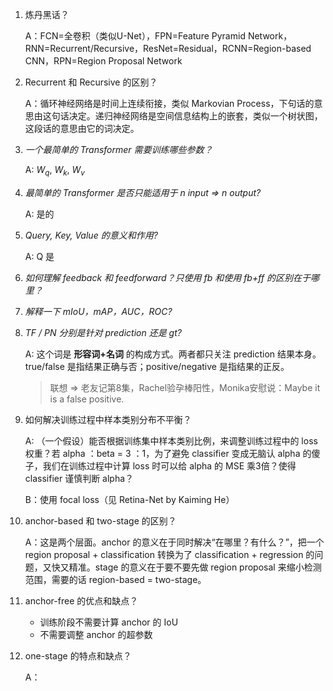 1. 炼丹黑话？

    A：FCN=全卷积（类似U-Net），FPN=Feature Pyramid Network，RNN=Recurrent/Recursive，ResNet=Residual，RCNN=Region-based CNN，RPN=Region Proposal Network

1. Recurrent 和 Recursive 的区别？

    A：循环神经网络是时间上连续衔接，类似 Markovian Process，下句话的意思由这句话决定。递归神经网络是空间信息结构上的嵌套，类似一个树状图，这段话的意思由它的词决定。

1. _一个最简单的 Transformer 需要训练哪些参数？_

    A: $W_q$, $W_k$, $W_v$

1. _最简单的 Transformer 是否只能适用于 n input => n output?_

    A: 是的

1. _Query, Key, Value 的意义和作用?_
    
    A: Q 是

1. _如何理解 feedback 和 feedforward？只使用 fb 和使用 fb+ff 的区别在于哪里？_

1. _解释一下 mIoU，mAP，AUC，ROC?_

1. _TF / PN 分别是针对 prediction 还是 gt?_

    A: 这个词是 **形容词+名词** 的构成方式。两者都只关注 prediction 结果本身。true/false 是指结果正确与否；positive/negative 是指结果的正反。
    
    > 联想 => 老友记第8集，Rachel验孕棒阳性，Monika安慰说：Maybe it is a false positive.

1. 如何解决训练过程中样本类别分布不平衡？

    A: （一个假设）能否根据训练集中样本类别比例，来调整训练过程中的 loss 权重？若 alpha ：beta = 3 ：1，为了避免 classifier 变成无脑认 alpha 的傻子，我们在训练过程中计算 loss 时可以给 alpha 的 MSE 乘3倍？使得 classifier 谨慎判断 alpha？

    B：使用 focal loss（见 Retina-Net by Kaiming He）

1. anchor-based 和 two-stage 的区别？

    A：这是两个层面。anchor 的意义在于同时解决“在哪里？有什么？”，把一个region proposal + classification 转换为了 classification + regression 的问题，又快又精准。stage 的意义在于要不要先做 region proposal 来缩小检测范围，需要的话 region-based = two-stage。 

1. anchor-free 的优点和缺点？

    - 训练阶段不需要计算 anchor 的 IoU
    - 不需要调整 anchor 的超参数

1. one-stage 的特点和缺点？

    A：